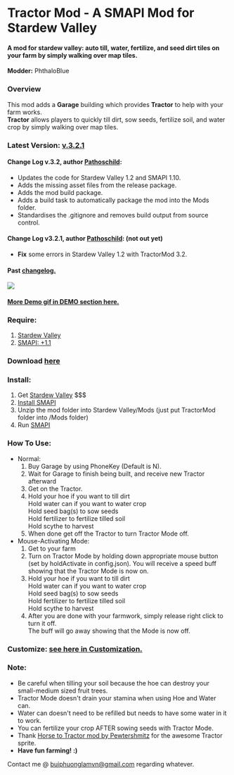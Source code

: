 # Tractor Mod - A SMAPI Mod for Stardew Valley
#### A mod for stardew valley: auto till, water, fertilize, and seed dirt tiles on your farm by simply walking over map tiles. 

**Modder:** PhthaloBlue  
### Overview
This mod adds a **Garage** building which provides **Tractor** to help with your farm works.  
**Tractor** allows players to quickly till dirt, sow seeds, fertilize soil, and water crop by simply walking over map tiles.  

### Latest Version: [v.3.2.1](https://github.com/lambui/StardewValleyMod_TractorMod/releases)
#### Change Log **v.3.2**, author [**Pathoschild**](https://github.com/Pathoschild):
+ Updates the code for Stardew Valley 1.2 and SMAPI 1.10.
+ Adds the missing asset files from the release package.
+ Adds the mod build package.
+ Adds a build task to automatically package the mod into the Mods folder.
+ Standardises the .gitignore and removes build output from source control.

#### Change Log **v3.2.1**, author [**Pathoschild**](https://github.com/Pathoschild): (not out yet)
+ **Fix** some errors in Stardew Valley 1.2 with TractorMod 3.2.

#### Past [changelog.](https://github.com/lambui/StardewValleyMod_TractorMod/blob/master/Changelog.md)

![](https://github.com/lambui/StardewValleyMod_TractorMod/blob/gif/images/TractorGarage.png)

#### [More Demo gif in DEMO section here.](https://github.com/lambui/StardewValleyMod_TractorMod/blob/master/Changelog.md)

### Require:  
1. [Stardew Valley](http://store.steampowered.com/app/413150/)
2. [SMAPI: +1.1](https://github.com/ClxS/SMAPI/releases)

### Download [here](https://github.com/lambui/StardewValleyMod_TractorMod/releases)

### Install:  
1. Get [Stardew Valley](http://store.steampowered.com/app/413150/) $$$
2. [Install SMAPI](http://canimod.com/guides/using-mods#installing-smapi)
3. Unzip the mod folder into Stardew Valley/Mods (just put TractorMod folder into /Mods folder)
4. Run [SMAPI](http://canimod.com/guides/using-mods#installing-smapi)

### How To Use:
+ Normal: 
  1. Buy Garage by using PhoneKey (Default is N).
  2. Wait for Garage to finish being built, and receive new Tractor afterward
  2. Get on the Tractor.
  3. Hold your hoe if you want to till dirt  
    Hold water can if you want to water crop  
    Hold seed bag(s) to sow seeds  
    Hold fertilizer to fertilize tilled soil  
    Hold scythe to harvest  
  4. When done get off the Tractor to turn Tractor Mode off.
+ Mouse-Activating Mode:  
    1. Get to your farm
    2. Turn on Tractor Mode by holding down appropriate mouse button (set by holdActivate in config.json). 
    You will receive a speed buff showing that the Tractor Mode is now on.
    3. Hold your hoe if you want to till dirt  
    Hold water can if you want to water crop  
    Hold seed bag(s) to sow seeds  
    Hold fertilizer to fertilize tilled soil  
    Hold scythe to harvest  
    4. After you are done with your farmwork, simply release right click to turn it off.  
    The buff will go away showing that the Mode is now off.

### Customize: [see here in Customization.](https://github.com/lambui/StardewValleyMod_TractorMod/blob/master/Customization.md)  

### Note:  
+ Be careful when tilling your soil because the hoe can destroy your small-medium sized fruit trees.  
+ Tractor Mode doesn't drain your stamina when using Hoe and Water can.  
+ Water can doesn't need to be refilled but needs to have some water in it to work.  
+ You can fertilize your crop AFTER sowing seeds with Tractor Mode.  
+ Thank [Horse to Tractor mod by Pewtershmitz](http://community.playstarbound.com/threads/tractor-v-1-3-horse-replacement.108604/) for the awesome Tractor sprite.
+ **Have fun farming! :)**

Contact me @ [buiphuonglamvn@gmail.com](mailto:buiphuonglamvn@gmail.com) regarding whatever.
